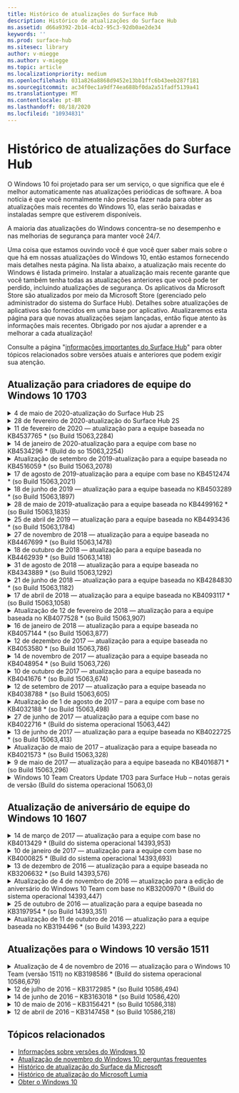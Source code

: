 ```yaml
---
title: Histórico de atualizações do Surface Hub
description: Histórico de atualizações do Surface Hub
ms.assetid: d66a9392-2b14-4cb2-95c3-92db0ae2de34
keywords: ''
ms.prod: surface-hub
ms.sitesec: library
author: v-miegge
ms.author: v-miegge
ms.topic: article
ms.localizationpriority: medium
ms.openlocfilehash: 031a826a8868d9452e13bb1ffc6b43eeb287f181
ms.sourcegitcommit: ac34f0ec1a9df74ea688bf0da2a51fadf5139a41
ms.translationtype: MT
ms.contentlocale: pt-BR
ms.lasthandoff: 08/18/2020
ms.locfileid: "10934831"
---
```

# Histórico de atualizações do Surface Hub

O Windows 10 foi projetado para ser um serviço, o que significa que ele é melhor automaticamente nas atualizações periódicas de software. A boa notícia é que você normalmente não precisa fazer nada para obter as atualizações mais recentes do Windows 10, elas serão baixadas e instaladas sempre que estiverem disponíveis.

A maioria das atualizações do Windows concentra-se no desempenho e nas melhorias de segurança para manter você 24/7.

Uma coisa que estamos ouvindo você é que você quer saber mais sobre o que há em nossas atualizações do Windows 10, então estamos fornecendo mais detalhes nesta página. Na lista abaixo, a atualização mais recente do Windows é listada primeiro. Instalar a atualização mais recente garante que você também tenha todas as atualizações anteriores que você pode ter perdido, incluindo atualizações de segurança. Os aplicativos da Microsoft Store são atualizados por meio da Microsoft Store (gerenciado pelo administrador do sistema do Surface Hub). Detalhes sobre atualizações de aplicativos são fornecidos em uma base por aplicativo.
Atualizaremos esta página para que novas atualizações sejam lançadas, então fique atento às informações mais recentes. Obrigado por nos ajudar a aprender e a melhorar a cada atualização!

Consulte a página "[informações importantes do Surface Hub](https://support.microsoft.com/products/surface-devices/surface-hub)" para obter tópicos relacionados sobre versões atuais e anteriores que podem exigir sua atenção.

## Atualização para criadores de equipe do Windows 10 1703

<details>
<summary>4 de maio de 2020-atualização do Surface Hub 2S</summary>

Esta atualização é específica para o Surface Hub 2S e fornece as atualizações de driver e firmware descritas abaixo:

* Driver de áudio USB Surface-15.3.6.0
  * Melhora o desempenho de áudio direcional.
* Driver de áudio de vídeo Intel (R)-10.27.0.5
  * Melhora os cenários de compartilhamento de tela.
* Driver de gráficos Intel (R)-26.20.100.7263
  * Melhora a estabilidade do sistema.
* Driver do sistema Surface-1.7.139.0
  * Melhora a estabilidade do sistema.
* Atualização do firmware SMC do Surface-1.176.139.0
  * Melhora a estabilidade do sistema.
</details>

<details>
<summary>28 de fevereiro de 2020-atualização do Surface Hub 2S</summary>

Esta atualização é específica para o Surface Hub 2S e fornece as atualizações de driver e firmware descritas abaixo:

* Driver de integração de superfície-13.46.139.0 
  * Melhora os cenários de brilho da tela.
* Driver da interface do mecanismo de Gerenciamento Intel (R)-1914.12.0.1256
  * Melhora a estabilidade do sistema.
* Atualização do firmware SMC do Surface-1.161.139.0
  * Melhora o desempenho da bateria da caneta.
* Atualização UEFI de Surface-694.2938.768.0
  * Melhora a estabilidade do sistema.
</details>

<details>
<summary>11 de fevereiro de 2020 — atualização para a equipe baseada no KB4537765 * (so Build 15063,2284)</summary>

Essa atualização para o Surface Hub inclui melhorias de qualidade e correções de segurança. As atualizações de chave do Surface Hub, ainda não descritas no [histórico de atualização do Windows 10](https://support.microsoft.com/help/4018124/windows-10-update-history), incluem:

* Resolve um problema em que o Hub 2S não pode ser ouvido bem por outros participantes durante as chamadas do Skype for Business.
* Melhora a confiabilidade de alguns cenários de uso de linguagem DPE, Hebraico e DPE no Surface Hub.

Consulte o guia de [Administração do Surface Hub](https://docs.microsoft.com/surface-hub/) para habilitar/desabilitar recursos e serviços do dispositivo.
*[KB4537765](https://support.microsoft.com/help/4537765)
</details>

<details>
<summary>14 de janeiro de 2020-atualização para a equipe com base no KB4534296 * (Build do so 15063,2254)</summary>

Essa atualização para o Surface Hub inclui melhorias de qualidade e correções de segurança. As atualizações de chave do Surface Hub, ainda não descritas no [histórico de atualização do Windows 10](https://support.microsoft.com/help/4018124/windows-10-update-history), incluem:

* Aborda um problema com a coleta de logs para o Microsoft Surface Hub 2S.

Consulte o guia de [Administração do Surface Hub](https://docs.microsoft.com/surface-hub/) para habilitar/desabilitar recursos e serviços do dispositivo.
*[KB4534296](https://support.microsoft.com/help/4534296)
</details>

<details>
<summary>Atualização de setembro de 2019-atualização para a equipe baseada no KB4516059 * (so Build 15063,2078)</summary>

Essa atualização para o Surface Hub inclui melhorias de qualidade e correções de segurança. As atualizações de chave do Surface Hub, ainda não descritas no [histórico de atualização do Windows 10](https://support.microsoft.com/help/4018124/windows-10-update-history), incluem:

 * Atualize a página de configurações de recuperação do Surface Hub 2S para refletir com precisão as opções de recuperação.
 * Atualize a tela de boas-vindas do Surface Hub 2S para melhorar a reconhecível do dispositivo.
 * Foi corrigido um problema com o plano de fundo do Shell da equipe do Windows exibido incorretamente.
 * Foi corrigido um problema com a persistência do layout do menu iniciar quando configurado usando a política do MDM.
 * Correção de um problema no Microsoft Edge que ocorre ao navegar por alguns sites internos.
 * Correção de um problema no Skype for Business que ocorre durante a apresentação no modo de tela inteira.

Consulte o guia de [Administração do Surface Hub](https://docs.microsoft.com/surface-hub/) para habilitar/desabilitar recursos e serviços do dispositivo.
*[KB4503289](https://support.microsoft.com/help/4503289)
</details>

<details>
<summary>17 de agosto de 2019-atualização para a equipe com base no KB4512474 * (so Build 15063,2021)</summary>

Essa atualização para o Surface Hub inclui melhorias de qualidade e correções de segurança. As atualizações de chave do Surface Hub, ainda não descritas no [histórico de atualização do Windows 10](https://support.microsoft.com/help/4018124/windows-10-update-history), incluem:

 * Garante a saída de vídeo no Hub 2S padrão para o modo "Duplicar".
 * Melhora a confiabilidade para alguns cenários de uso do idioma árabe no Surface Hub.

Consulte o guia de [Administração do Surface Hub](https://docs.microsoft.com/surface-hub/) para habilitar/desabilitar recursos e serviços do dispositivo.
*[KB4503289](https://support.microsoft.com/help/4503289)
 </details>

<details>
<summary>18 de junho de 2019 — atualização para a equipe baseada no KB4503289 * (so Build 15063,1897)</summary>

Essa atualização para o Surface Hub inclui melhorias de qualidade e correções de segurança. As atualizações de chave do Surface Hub, ainda não descritas no [histórico de atualização do Windows 10](https://support.microsoft.com/help/4018124/windows-10-update-history), incluem:

* Trata de um problema que impede um usuário de entrar em um dispositivo Hub de Surface da Microsoft com uma conta do Azure Active Directory. Esse problema ocorre porque uma sessão anterior não foi encerrada com êxito.
* Adiciona suporte para conexões TLS 1,2 a provedores de identidade e troca em cenários de configuração de conta de dispositivo.
* Correções para melhorar a confiabilidade do aplicativo de diagnóstico de hardware no Hub 2S. 
* Correção para melhorar a consistência da experiência de configuração de primeira execução no Hub 2S. 

Consulte o guia de [Administração do Surface Hub](https://docs.microsoft.com/surface-hub/) para habilitar/desabilitar recursos e serviços do dispositivo.
*[KB4503289](https://support.microsoft.com/help/4503289)
</details>

<details>
<summary>28 de maio de 2019-atualização para a equipe baseada no KB4499162 * (so Build 15063,1835)</summary>

Essa atualização para o Surface Hub inclui melhorias de qualidade e correções de segurança. As atualizações de chave do Surface Hub, ainda não descritas no [histórico de atualização do Windows 10](https://support.microsoft.com/help/4018124/windows-10-update-history), incluem:

* Garante que os usuários do Surface Hub não sejam solicitados a inserir credenciais de proxy após a habilitação do recurso "usar credenciais de conta de dispositivo".
* Resolve um problema em que as conexões do Skype falham periodicamente porque o áudio/vídeo não está usando o proxy correto.
* Adiciona suporte para o TLS 1,2 no Skype for Business.
* Resolve uma falha de conexão SIP no cliente Skype quando o servidor do Skype tem TLS 1,0 ou TLS 1,1 desabilitado.

Consulte o guia de [Administração do Surface Hub](https://docs.microsoft.com/surface-hub/) para habilitar/desabilitar recursos e serviços do dispositivo.
*[KB4499162](https://support.microsoft.com/help/4499162)
</details>

<details>
<summary>25 de abril de 2019 — atualização para a equipe baseada no KB4493436 * (so Build 15063,1784)</summary>

Essa atualização para o Surface Hub inclui melhorias de qualidade e correções de segurança. As atualizações de chave do Surface Hub, ainda não descritas no [histórico de atualização do Windows 10](https://support.microsoft.com/help/4018124/windows-10-update-history), incluem:

* Resolve o problema de sincronização de áudio e vídeo com alguns dispositivos USB conectados ao Surface Hub.

Consulte o guia de [Administração do Surface Hub](https://docs.microsoft.com/surface-hub/) para habilitar/desabilitar recursos e serviços do dispositivo.
*[KB4493436](https://support.microsoft.com/help/4493436)
</details>

<details>
<summary>27 de novembro de 2018 — atualização para a equipe baseada no KB4467699 * (so Build 15063,1478)</summary>

Essa atualização para o Surface Hub inclui melhorias de qualidade e correções de segurança. As atualizações de chave do Surface Hub, ainda não descritas no [histórico de atualização do Windows 10](https://support.microsoft.com/help/4018124/windows-10-update-history), incluem:

* Trata de um problema que impede alguns usuários de entrar em "minhas reuniões e arquivos".

Consulte o guia de [Administração do Surface Hub](https://docs.microsoft.com/surface-hub/) para habilitar/desabilitar recursos e serviços do dispositivo.
*[KBKB4467699](https://support.microsoft.com/help/KB4467699)
</details>

<details>
<summary>18 de outubro de 2018 — atualização para a equipe baseada no KB4462939 * (so Build 15063,1418)</summary>

Essa atualização para o Surface Hub inclui melhorias de qualidade e correções de segurança. As atualizações de chave do Surface Hub, ainda não descritas no [histórico de atualização do Windows 10](https://support.microsoft.com/help/4018124/windows-10-update-history), incluem:

* Correções do Skype for Business: 
  * Resolve o problema de conexão do Skype for Business ao sair do estado de suspensão
  * Resolve o problema de conexão de rede do Skype for Business, quando o dispositivo está conectado à Internet
  * Resolve o Skype for Business falha ao procurar usuários do diretório
* Resolve o problema em que o Hub relata erroneamente "sem conexão com a Internet" em ambientes de proxy corporativos.
* Implementou um recurso que permite aos clientes entrar em uma nova experiência de quadro de comunicações.

Consulte o guia de [Administração do Surface Hub](https://docs.microsoft.com/surface-hub/) para habilitar/desabilitar recursos e serviços do dispositivo.
*[KB4462939](https://support.microsoft.com/help/4462939)
</details>

<details>
<summary>31 de agosto de 2018 — atualização para a equipe baseada no KB4343889 * (so Build 15063,1292)</summary>

Essa atualização para o Surface Hub inclui melhorias de qualidade e correções de segurança. As atualizações de chave do Surface Hub, ainda não descritas no [histórico de atualização do Windows 10](https://support.microsoft.com/help/4018124/windows-10-update-history), incluem:

* Adiciona suporte para o Microsoft Teams
* Resolve o problema de gerenciamento de tarefas com o registro do Intune
* Permite que os administradores desabilitem mensagens instantâneas e serviços de email para o Hub
* Correções de bugs adicionais e melhorias de confiabilidade do aplicativo Surface Hub Skype for Business

Consulte o guia de [Administração do Surface Hub](https://docs.microsoft.com/surface-hub/) para habilitar/desabilitar recursos e serviços do dispositivo.
*[KB4343889](https://support.microsoft.com/help/4343889)
</details>

<details>
<summary>21 de junho de 2018 — atualização para a equipe baseada no KB4284830 * (so Build 15063,1182)</summary>

Essa atualização para o Surface Hub inclui melhorias de qualidade e correções de segurança. As atualizações de chave do Surface Hub, ainda não descritas no [histórico de atualização do Windows 10](https://support.microsoft.com/help/4018124/windows-10-update-history), incluem:

* Alteração de telemetria em suporte a requisitos do RGPD na EMEA

Consulte o guia de [Administração do Surface Hub](https://docs.microsoft.com/surface-hub/) para habilitar/desabilitar recursos e serviços do dispositivo.
*[KB4284830](https://support.microsoft.com/help/KB4284830)
</details>

<details>
<summary>17 de abril de 2018 — atualização para a equipe baseada no KB4093117 * (so Build 15063,1058)</summary>

Essa atualização para o Surface Hub inclui melhorias de qualidade e correções de segurança. As atualizações de chave do Surface Hub, ainda não descritas no [histórico de atualização do Windows 10](https://support.microsoft.com/help/4018124/windows-10-update-history), incluem:

* Resolve um problema de projeção com fio
* Habilita a atualização em massa para determinadas políticas de MDM (gerenciamento de dispositivo móvel)
* Resolve o problema da discagem telefônica com chamadas internacionais
* Resolve o problema de resolução da imagem quando 2 hubs de superfície entram na mesma reunião
* Resolve o erro de tratamento de certificado do OMS (Operations Management Suite)
* Trata de um problema de segurança durante a limpeza no final de uma sessão
* Corrige o problema de Miracast quando o Surface Hub é especificado para os canais de 149 a 165
  * Os canais 149 a 165 continuarão inutilizáveis na Europa, Japão ou Israel devido a normas governamentais regionais

Consulte o guia de [Administração do Surface Hub](https://docs.microsoft.com/surface-hub/) para habilitar/desabilitar recursos e serviços do dispositivo.
*[KB4093117](https://support.microsoft.com/help/4093117)
</details>

<details>
<summary>Atualização de 12 de fevereiro de 2018 — atualização para a equipe baseada no KB4077528 * (so Build 15063,907)</summary>

Essa atualização para o Surface Hub inclui melhorias de qualidade e correções de segurança. As atualizações de chave do Surface Hub, ainda não descritas no [histórico de atualização do Windows 10](https://support.microsoft.com/help/4018124/windows-10-update-history), incluem:

* Problema resolvido em que as configurações de MDM não estavam sendo aplicadas corretamente
* Processo de limpeza aprimorado

Consulte o guia de [Administração do Surface Hub](https://docs.microsoft.com/surface-hub/) para habilitar/desabilitar recursos e serviços do dispositivo.
*[KB4077528](https://support.microsoft.com/help/4077528)
</details>

<details>
<summary>16 de janeiro de 2018 — atualização para a equipe baseada no KB4057144 * (so Build 15063,877)</summary>

Essa atualização para o Surface Hub inclui melhorias de qualidade e correções de segurança. As atualizações de chave do Surface Hub, ainda não descritas no [histórico de atualização do Windows 10](https://support.microsoft.com/help/4018124/windows-10-update-history), incluem:

* Adiciona a capacidade de gerenciar o layout do bloco do menu iniciar via MDM
* Correção de bug do MDM na configuração de rotação da senha

Consulte o guia de [Administração do Surface Hub](https://docs.microsoft.com/surface-hub/) para habilitar/desabilitar recursos e serviços do dispositivo.
*[KB4057144](https://support.microsoft.com/help/4057144)
</details>

<details>
<summary>12 de dezembro de 2017 — atualização para a equipe baseada no KB4053580 * (so Build 15063,786)</summary>

Essa atualização para o Surface Hub inclui melhorias de qualidade e correções de segurança. As atualizações de chave do Surface Hub, ainda não descritas no [histórico de atualização do Windows 10](https://support.microsoft.com/help/4018124/windows-10-update-history), incluem:

* Resolve flashes de vídeo de câmera (em divisão ou cintilação) durante chamadas do Skype for Business
* Resolve o problema de ID de SSD do centro de notificações

Consulte o guia de [Administração do Surface Hub](https://docs.microsoft.com/surface-hub/) para habilitar/desabilitar recursos e serviços do dispositivo.
*[KB4053580](https://support.microsoft.com/help/4053580)
</details>

<details>
<summary>14 de novembro de 2017 — atualização para a equipe baseada no KB4048954 * (so Build 15063,726)</summary>

Essa atualização para o Surface Hub inclui melhorias de qualidade e correções de segurança. As atualizações de chave do Surface Hub, ainda não descritas no [histórico de atualização do Windows 10](https://support.microsoft.com/help/4018124/windows-10-update-history), incluem:

* Atualização de recursos que permite aos clientes habilitar a autenticação de rede com fio 802.1 x usando a política MDM.
* Uma atualização de recursos que permite que os usuários selecionem dinamicamente um aplicativo de sua preferência ao abrir um arquivo.
* Correção que garante que a limpeza da sessão final remova completamente todas as conexões entre a conta do usuário e o dispositivo.
* Correção de desempenho que melhora o tempo de limpeza e o tempo de conexão Miracast.
* Introduz a fácil utilização de autenticação durante as reuniões do Hock.
* Correção que garante que os componentes do serviço usem o mesmo proxy que está configurado no dispositivo.
* Reduz e mais completamente protege a telemetria transmitida pelo dispositivo, reduzindo a utilização da largura de banda.
* Habilita um recurso que permite que os usuários forneçam comentários à Microsoft após concluir uma reunião.

Consulte o guia de [Administração do Surface Hub](https://docs.microsoft.com/surface-hub/) para habilitar/desabilitar recursos e serviços do dispositivo.
*[KB4048954](https://support.microsoft.com/help/4048954)
</details>

<details>
<summary>10 de outubro de 2017 — atualização para a equipe baseada no KB4041676 * (so Build 15063,674)</summary>

Essa atualização para o Surface Hub inclui melhorias de qualidade e correções de segurança. As atualizações de chave do Surface Hub, ainda não descritas no [histórico de atualização do Windows 10](https://support.microsoft.com/help/4018124/windows-10-update-history), incluem:

* Skype for Business
  * Resolve o problema que requer uma reinicialização do dispositivo quando retomada da suspensão.
  * Corrige problemas em que os contatos externos não foram resolvidos por meio da conta do Hub do Skype online.
* PowerPoint
  * Corrige problemas em que algumas apresentações do PowerPoint não projetariam no Hub.
* Geral
  * Correção para resolver o problema em que a porta USB não pôde ser desativada pelo administrador do sistema.

*[KB4041676](https://support.microsoft.com/help/4041676)
</details>

<details>
<summary>12 de setembro de 2017 — atualização para a equipe baseada no KB4038788 * (so Build 15063,605) </summary>

Essa atualização para o Surface Hub inclui melhorias de qualidade e correções de segurança. As atualizações de chave do Surface Hub, ainda não descritas no [histórico de atualização do Windows 10](https://support.microsoft.com/help/4018124/windows-10-update-history), incluem:

* Segurança
  * Resolve o problema com o BitLocker quando o dispositivo é ativado do repouso.
* Geral
  * Reduz a frequência/a quantidade de telemetria da integridade do dispositivo, melhorando o desempenho do sistema.
  * Corrige um problema que impede que o dispositivo colete logs do sistema.

*[KB4038788](https://support.microsoft.com/help/4038788)
</details>

<details>
<summary>Atualização de 1 de agosto de 2017 – para a equipe com base no KB4032188 * (so Build 15063,498)</summary>

* Skype for Business 
  * Resolve o problema de entrada do Skype for Business, que exige repetição ou reinicialização do sistema.
  * Resolve o tempo de reunião do Skype for Business exibido incorretamente.
  * Correções para melhorar a confiabilidade do Skype for Business no Surface Hub.

*[KB4032188](https://support.microsoft.com/help/4032188)
</details>

<details>
<summary>27 de junho de 2017 — atualização para a equipe com base no KB4022716 * (Build do sistema operacional 15063,442)</summary>

Essa atualização para o Surface Hub inclui melhorias de qualidade e correções de segurança. As atualizações de chave do Surface Hub, ainda não descritas no [histórico de atualização do Windows 10](https://support.microsoft.com/help/4018124/windows-10-update-history), incluem:

* Endereço o driver NVIDIA trava que pode precisar de um "Surface Hub para desligar o 84", o que exige uma reinicialização manual.
* Corrigido um problema em que alguns aplicativos falham ao iniciar em um "Surface Hub do 84".

*[KB4022716](https://support.microsoft.com/help/4022716)
</details>

<details>
<summary>13 de junho de 2017 — atualização para a equipe baseada no KB4022725 * (so Build 15063,413)</summary>

Essa atualização para o Surface Hub inclui melhorias de qualidade e correções de segurança. As atualizações de chave do Surface Hub, ainda não descritas no [histórico de atualização do Windows 10](https://support.microsoft.com/help/4018124/windows-10-update-history), incluem:

* Geral
  * Problemas de queda de tinta de caneta resolvido com canetas
  * Problema resolvido causando tempo estendido para a reunião de "limpeza"

*[KB4022725](https://support.microsoft.com/help/4022725)
</details>

<details>
<summary>Atualização de maio de 2017 – atualização para a equipe baseada no KB4021573 * (so Build 15063,328)</summary>

Essa atualização para o Surface Hub inclui melhorias de qualidade e correções de segurança. As atualizações de chave do Surface Hub, ainda não descritas no [histórico de atualização do Windows 10](https://support.microsoft.com/help/4018124/windows-10-update-history), incluem:

* Geral
  * Problema resolvido com a retenção de configuração de proxy durante o problema de atualização

*[KB4021573](https://support.microsoft.com/help/4021573)
</details>

<details>
<summary>9 de maio de 2017 — atualização para a equipe baseada no KB4016871 * (so Build 15063,296)</summary>

Essa atualização para o Surface Hub inclui melhorias de qualidade e correções de segurança. As atualizações de chave do Surface Hub, ainda não descritas no [histórico de atualização do Windows 10](https://support.microsoft.com/help/4018124/windows-10-update-history), incluem:

* Geral
  * Problema de ciclo de ativação/suspensão resolvido
  * Solucionou vários problemas de redefinição e recuperação
  * Problema na guia histórico de atualizações endereçada
  * Problema de inicialização do serviço Miracast resolvido
* Aplicativos
  * Erro de atualização do pacote do aplicativo fixo

*[KB4016871](https://support.microsoft.com/help/4016871)
</details>

<details>
<summary>Windows 10 Team Creators Update 1703 para Surface Hub – notas gerais de versão (Build do sistema operacional 15063,0)</summary>

Essa atualização para o Surface Hub inclui melhorias de qualidade e correções de segurança. As atualizações de chave do Surface Hub, ainda não descritas no [histórico de atualização do Windows 10](https://support.microsoft.com/help/4018124/windows-10-update-history), incluem:

* Evolução da experiência de tela grande 
  * Melhorou o carrossel da reunião em bem-vindo e iniciar
  * Participar de reuniões e encerrar a sessão diretamente do menu iniciar
  * Os aplicativos podem utilizar mais a tela durante uma sessão
  * Controles do Skype simplificados
  * Mecanismos aprimorados para fornecer comentários
* Acessar meu conteúdo pessoal *
  * Logon único pessoal de Welcome ou Start
  * Participar de reuniões e encerrar a sessão diretamente do menu iniciar
  * Acessar arquivos pessoais por meio do OneDrive for Business diretamente do início
  * Entrada com participantes preenchida previamente
  * Fluxos de autenticação simplificados com o aplicativo "autenticador" * *
* Gerenciamento & a implantação 
  * Experiência de OOBE simplificada por meio do provisionamento em massa
  * Serviço de recuperação de dispositivo baseado em nuvem
  * Suporte a certificado de cliente corporativo
  * Suporte aprimorado a credenciais de proxy
  * Suporte à configuração de QoS (qualidade de serviço)/Improved do Skype
  * Capacidade adicionada para definir o volume do dispositivo padrão nas configurações
  * Suporte aprimorado a MDM para [configurações](https://docs.microsoft.com/surface-hub/remote-surface-hub-management) do Surface Hub
* Segurança aprimorada 
  * Capacidade adicional de restringir unidades USB ao BitLocker somente
  * Capacidade adicionada para desabilitar portas USB via MDM
  * Capacidade adicional de desabilitar a funcionalidade "retomar sessão" no tempo limite
  * Adição de suporte a 802.1 x com fio
* Áudio e projeção
  * Aprimoramentos de áudio Dolby "palestrante humano"
  * Sons "com toque de caneta" reduzidos ao usar a caneta durante chamadas do Skype for Business
  * Suporte adicionado para conexões de infraestrutura Miracast
* Confiabilidade e correções de desempenho
  * Solucionou vários problemas de redefinição e recuperação
  * Problema de autenticação do Exchange Hub de Surface resolvido ao usar certificados de cliente
  * Conexão de rede Wi-Fi aprimorada e estabilidade de credenciais
  * Problemas de sincronização e Popção de áudio Miracast corrigidos durante a reprodução de vídeo
  * Configuração incluída para desabilitar o comportamento da conexão automática

* O recurso de entrada única requer o uso do Office365 e do OneDrive for Business * * consulte o guia do administrador para obter requisitos de serviço

</details>

## Atualização de aniversário de equipe do Windows 10 1607

<details>
<summary>14 de março de 2017 — atualização para a equipe com base no KB4013429 * (Build do sistema operacional 14393,953)</summary>

Essa atualização para o Surface Hub inclui melhorias de qualidade e correções de segurança. As atualizações de chave do Surface Hub, ainda não descritas no [histórico de atualização do Windows 10](https://support.microsoft.com/help/4018124/windows-10-update-history), incluem:

* Geral
  * Correção de segurança do explorador de arquivos para impedir a navegação para locais de arquivos restritos
* Skype for Business
  * Correção da latência do endereço durante o compartilhamento de tela remoto baseado na área de trabalho

*[KB4013429](https://support.microsoft.com/help/4013429)
</details>

<details>
<summary>10 de janeiro de 2017 — atualização para a equipe com base no KB4000825 * (Build do sistema operacional 14393,693)</summary>

Essa atualização para o Surface Hub inclui melhorias de qualidade e correções de segurança. As atualizações de chave do Surface Hub, ainda não descritas no [histórico de atualização do Windows 10](https://support.microsoft.com/help/4018124/windows-10-update-history), incluem:

* Seleção habilitada de layouts de teclado do 106/109 para uso com teclados japoneses físicos

*[KB4000825](https://support.microsoft.com/help/4000825)
</details>

<details>
<summary>13 de dezembro de 2016 — atualização para a equipe baseada no KB3206632 * (so Build 14393,576)</summary>

Essa atualização para o Surface Hub inclui melhorias de qualidade e correções de segurança. As atualizações de chave do Surface Hub, ainda não descritas no [histórico de atualização do Windows 10](https://support.microsoft.com/help/4018124/windows-10-update-history), incluem:

* Resolve o problema de distorção de áudio de conexão com fio

*[KB3206632](https://support.microsoft.com/help/3206632)
</details>

<details>
<summary>Atualização de 4 de novembro de 2016 — atualização para a edição de aniversário do Windows 10 Team com base no KB3200970 * (Build do sistema operacional 14393,447)</summary>

Esta atualização para a atualização de aniversário do Windows 10 Team (versão 1607) para Surface Hub inclui melhorias de qualidade e correções de segurança. As atualizações de chave do Surface Hub, ainda não descritas no [histórico de atualização do Windows 10](https://support.microsoft.com/help/4018124/windows-10-update-history), incluem:

* Correções de bugs do Skype for Business para melhorar a confiabilidade

*[KB3200970](https://support.microsoft.com/help/3200970)
</details>

<details>
<summary>25 de outubro de 2016 — atualização para a equipe baseada no KB3197954 * (so Build 14393,351)</summary>

Essa atualização para o Surface Hub inclui melhorias de qualidade e correções de segurança. As atualizações de chave do Surface Hub, ainda não descritas no [histórico de atualização do Windows 10](https://support.microsoft.com/help/4018124/windows-10-update-history), incluem:

* Habilitando o novo recurso de repouso no sistema operacional e BIOS para reduzir o consumo de energia do Surface Hub e melhorar a confiabilidade a longo prazo
* Geral
  * Resolve cenários em que o teclado virtual às vezes não é exibido
  * Resolve o deslocamento do aplicativo do whiteboard que ocasionalmente ocorre ao abrir a reunião agendada
  * Resolve problemas que impediram que os administradores alterem a senha de administrador local após a redefinição do dispositivo.
  * Problema na resolução da mudança do BIOS com rastreamento da barra de status durante a reinicialização do dispositivo
  * Atualização de UEFI para resolver problemas de reinicialização

*[KB3197954](https://support.microsoft.com/help/3197954)
</details>

<details>
<summary>Atualização de 11 de outubro de 2016 — atualização para a equipe baseada no KB3194496 * (so Build 14393,222)</summary>

Esta atualização traz a atualização de aniversário de equipe do Windows 10 para o Surface Hub e inclui melhorias de qualidade e correções de segurança. (Seu dispositivo estará executando o Windows 10 versão 1607 depois que ele for instalado.) As atualizações de chave do Surface Hub, ainda não descritas no [histórico de atualização do Windows 10](https://support.microsoft.com/help/4018124/windows-10-update-history), incluem:

* Skype for Business
  * Melhorias de desempenho ao ingressar em reuniões, incluindo problemas ao ingressar em uma reunião usando contas federadas
  * O suporte ao compartilhamento de tela baseado em vídeo (VBSS) agora está disponível no Skype for Business para Surface Hub
  * Desconexão resolvida após 5 minutos de um problema de tempo ocioso
  * Problema de compartilhamento de tela Hub e Hub Skype resolvido
  * Melhorias no vídeo do Skype, incluindo:
    * Perda de vídeo durante a reunião com vários apresentadores de vídeo
    * Corte de vídeo durante chamadas
    * Vídeo de chamada de saída não está sendo exibido para outros participantes
  * Problema endereçado com erro de entrada UPN
  * Problema resolvido com o teclado de discagem durante o uso de chamadas de protocolo SIP (Session Initiation Protocol)
* Quadro de Comunicações
  * Agora o usuário pode salvar e cancelar sessões do quadro de comunicações usando o serviço online do OneDrive (por meio da funcionalidade de compartilhamento)
  * Quadro de comunicações de lançamento aprimorado ao remover a caneta do Dock
* Aplicativos
  * Aplicativo OneDrive pré-instalado, para acessar seus arquivos pessoais e de trabalho
  * Aplicativo fotos pré-instaladas para ver fotos e vídeo
  * Aplicativo PowerBI pré-instalado para exibir painéis
  * Os aplicativos do Office – Word, Excel, PowerPoint – todos habilitados para tinta
  * O Edge no Surface Hub agora é compatível com sites baseados no flash
* Geral
  * Seleção de dispositivo de áudio habilitado (para hubs de superfície conectados usando dispositivos de áudio externos)
  * Suporte habilitado para HDCP no conector de saída DisplayPort
  * A interface do usuário do sistema muda para as configurações de otimização de usabilidade (consulte os [guias de usuário e administradores](https://www.microsoft.com/surface/support/surface-hub) para obter detalhes adicionais)
  * Correções de bugs e otimizações de desempenho para acelerar o fluxo de entrada do Azure Active Directory
  * Melhorou significativamente o tempo necessário para redefinir e restaurar o Surface Hub
  * A interface do usuário do Windows Defender foi adicionada nas configurações
  * Toque aprimorado do UX para começar
  * Suporte habilitado para uma projeção sem fio maior do que 1080p via Miracast, em dispositivos com suporte
  * Foi resolvido "não há conexão com a Internet" e "os compromissos podem estar desatualizados" os Estados de notificação falso do lançamento
  * Confiabilidade aprimorada do teclado virtual
  * Suporte adicional para a criação de pacotes de provisionamento do Surface Hub usando o Windows Imaging & Configuration designer (ICD) e a solução aprimorada de monitoramento do Surface Hub no OMS (Operations Management Suite)

*[KB3194496](https://support.microsoft.com/help/3194496)
</details>

## Atualizações para o Windows 10 versão 1511

<details>
<summary>Atualização de 4 de novembro de 2016 — atualização para o Windows 10 Team (versão 1511) no KB3198586 * (Build do sistema operacional 10586,679)</summary>

Esta atualização para a equipe do Windows 10 (versão 1511) para o Surface Hub inclui melhorias de qualidade e correções de segurança descritas no [histórico de atualização do Windows 10](https://support.microsoft.com/help/4018124/windows-10-update-history). Não há itens específicos do Surface Hub nesta atualização.

*[KB3198586](https://support.microsoft.com/help/3198586)
</details>

<details>
<summary>12 de julho de 2016 – KB3172985 * (so Build 10586,494)</summary>

Esta atualização inclui melhorias de qualidade e correções de segurança. Nenhum novo recurso do sistema operacional está sendo apresentado nesta atualização. As principais alterações específicas do Surface Hub (aquelas ainda não incluídas no [histórico de atualizações do Windows 10](https://support.microsoft.com/help/4018124/windows-10-update-history)) incluem:

* Correção de um problema que causou a falha do sistema do Windows
* Correção de um problema que causou falhas repetidas de borda
* Correção de um problema ao causar falhas no serviço de pré-desligamento
* Problema corrigido em que alguns dados do aplicativo não foram removidos corretamente após uma sessão
* Driver do Broadcom para NFC atualizado para melhorar o desempenho da NFC
* Driver Marvell Wi-Fi atualizado para melhorar o desempenho do Miracast
* Driver Nvidia atualizado para corrigir um erro de exibição no qual 84 "os dispositivos Surface Hub mostram o conteúdo esmaecido ou difuso
* Vários problemas do Skype for Business corrigidos, incluindo: 
  * Problema que fez com que o Skype for Business se desconecte durante reuniões
  * Problema em que os usuários não conseguem ingressar em reuniões quando o organizador da reunião estava em uma configuração federada
  * Habilitando o compartilhamento de aplicativos do Skype for Business
  * Problema que causava falha no aplicativo do Skype
* Adicionou uma solicitação em "configurações" para informar aos usuários que o sistema operacional pode ficar corrompido se a reinicialização do dispositivo for interrompida antes da conclusão

*[KB3172985](https://support.microsoft.com/help/3172985)
</details>

<details>
<summary>14 de junho de 2016 – KB3163018 * (so Build 10586,420)</summary>

Essa atualização para o Surface Hub inclui melhorias de qualidade e correções de segurança. Nenhum novo recurso do sistema operacional está sendo apresentado nesta atualização. As atualizações de chave do Surface Hub, ainda não descritas no [histórico de atualização do Windows 10](https://support.microsoft.com/help/4018124/windows-10-update-history), incluem:

* Lançamento restrito. Consulte 12 de julho de 2016 – [KB3172985](https://support.microsoft.com/en-us/help/3172985) (Build do sistema operacional 10586,494) para obter detalhes do pacote específico do Surface Hub

*[KB3163018](https://support.microsoft.com/help/3163018)
</details>

<details>
<summary>10 de maio de 2016 – KB3156421 * (so Build 10586,318)</summary>

Essa atualização para o Surface Hub inclui melhorias de qualidade e correções de segurança. Nenhum novo recurso do sistema operacional está sendo apresentado nesta atualização. As atualizações de chave do Surface Hub, ainda não descritas no [histórico de atualização do Windows 10](https://support.microsoft.com/help/4018124/windows-10-update-history), incluem:

* Correção de um problema que impedia a instalação de determinados aplicativos da loja (OneDrive)
* Correção de um problema que fazia com que a entrada por toque parasse de responder em aplicativos

*[KB3156421](https://support.microsoft.com/help/3156421)
</details>

<details>
<summary>12 de abril de 2016 – KB3147458 * (so Build 10586,218)</summary>

Essa atualização para o Surface Hub inclui melhorias de qualidade e correções de segurança. Nenhum novo recurso do sistema operacional está sendo apresentado nesta atualização. As atualizações de chave do Surface Hub, ainda não descritas no [histórico de atualização do Windows 10](https://support.microsoft.com/help/4018124/windows-10-update-history), incluem:

* Correção de um problema em que o nível de volume não foi corretamente redefinido entre as sessões

*[KB3147458](https://support.microsoft.com/help/3147458)
</details>

## Tópicos relacionados

* [Informações sobre versões do Windows 10](https://go.microsoft.com/fwlink/p/?LinkId=724328)
* [Atualização de novembro do Windows 10: perguntas frequentes](https://windows.microsoft.com/windows-10/windows-update-faq)
* [Histórico de atualização do Surface da Microsoft](https://go.microsoft.com/fwlink/p/?LinkId=724327)
* [Histórico de atualização do Microsoft Lumia](https://go.microsoft.com/fwlink/p/?LinkId=785968)
* [Obter o Windows 10](https://go.microsoft.com/fwlink/p/?LinkId=616447)
